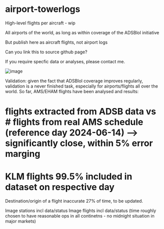 # airport-towerlogs
High-level flights per aircraft - wip

All airports of the world, as long as within coverage of the ADSBlol initiative

But publish here as aircraft flights, not airport logs

Can you link this to source github page?

If you require specfic data or analyses, please contact me.

![image](https://github.com/user-attachments/assets/daa94716-cab0-4d94-beed-233c0b44c4a6)

Validation: given the fact that ADSBlol coverage improves regularly, validation is a never finished task, especially for airports/flights all over the world.
So far, AMS/EHAM flights have been analysed and results:
# flights extracted from ADSB data vs # flights from real AMS schedule (reference day 2024-06-14) --> significantly close, within 5% error marging
# KLM flights 99.5% included in dataset on respective day
Destination/origin of a flight inaccurate 27% of time, to be updated.

Image stations incl data/status
Image flights incl data/status (time roughly chosen to have reasonable ops in all continetns - no midnight situation in major markets)
